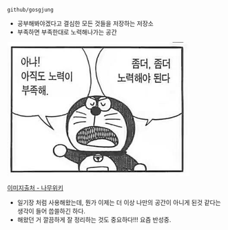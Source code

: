 `github/gosgjung`

- 공부해봐야겠다고 결심한 모든 것들을 저장하는 저장소
- 부족하면 부족한대로 노력해나가는 공간

![이미지](./img/2021-08/1.png)

[이미지출처 - 나무위키](https://namu.wiki/jump/wpoMkUYqml4goQ2KPW4EL%2Fbvd%2FmewBa1B9892fm763A6JOhNESbQVP0PD%2FPvSvJ8l0ANNuqlqO9nCQOX5vBnKg%3D%3D) <br>

- 일기장 처럼 사용해왔는데, 뭔가 이제는 더 이상 나만의 공간이 아니게 된것 같다는 생각이 들어 씁쓸하긴 하다.
- 해왔던 거 깔끔하게 잘 정리하는 것도 중요하다!!! 요즘 반성중.

<br>


